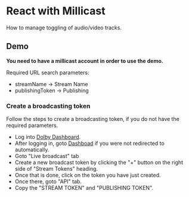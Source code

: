 # React with Millicast

How to manage toggling of audio/video tracks.

## Demo

**You need to have a millicast account in order to use the demo.**

Required URL search parameters:

- streamName -> Stream Name
- publishingToken -> Publishing

### Create a broadcasting token

Follow the steps to create a broadcasting token, if you do not have the required parameters.

- Log into [Dolby Dashboard](https://dashboard.dolby.io/signin/).
- After logging in, goto [Dashboad](https://streaming.dolby.io/#/tokens) if you were not redirected to automatically.
- Goto "Live broadcast" tab
- Create a new broadcast token by clicking the "+" button on the right side of "Stream Tokens" heading.
- Once that is done, click on the token you have just created.
- Once there, goto "API" tab.
- Copy the "STREAM TOKEN" and "PUBLISHING TOKEN".
